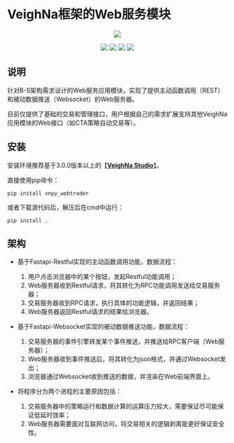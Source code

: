 # VeighNa框架的Web服务模块

<p align="center">
  <img src ="https://vnpy.oss-cn-shanghai.aliyuncs.com/vnpy-logo.png"/>
</p>

<p align="center">
    <img src ="https://img.shields.io/badge/version-1.0.5-blueviolet.svg"/>
    <img src ="https://img.shields.io/badge/platform-windows|linux|macos-yellow.svg"/>
    <img src ="https://img.shields.io/badge/python-3.7|3.8|3.9|3.10-blue.svg" />
    <img src ="https://img.shields.io/github/license/vnpy/vnpy.svg?color=orange"/>
</p>

## 说明

针对B-S架构需求设计的Web服务应用模块，实现了提供主动函数调用（REST）和被动数据推送（Websocket）的Web服务器。

目前仅提供了基础的交易和管理接口，用户根据自己的需求扩展支持其他VeighNa应用模块的Web接口（如CTA策略自动交易等）。

## 安装

安装环境推荐基于3.0.0版本以上的【[**VeighNa Studio**](https://www.vnpy.com)】。

直接使用pip命令：

```
pip install vnpy_webtrader
```


或者下载源代码后，解压后在cmd中运行：

```
pip install .
```


## 架构

* 基于Fastapi-Restful实现的主动函数调用功能，数据流程：
	1. 用户点击浏览器中的某个按钮，发起Restful功能调用；
	2. Web服务器收到Restful请求，将其转化为RPC功能调用发送给交易服务器；
	3. 交易服务器收到RPC请求，执行具体的功能逻辑，并返回结果；
	4. Web服务器返回Restful请求的结果给浏览器。

* 基于Fastapi-Websocket实现的被动数据推送功能，数据流程：
	1. 交易服务器的事件引擎转发某个事件推送，并推送给RPC客户端（Web服务器）；
	2. Web服务器收到事件推送后，将其转化为json格式，并通过Websocket发出；
	3. 浏览器通过Websocket收到推送的数据，并渲染在Web前端界面上。

* 将程序分为两个进程的主要原因包括：
	1. 交易服务器中的策略运行和数据计算的运算压力较大，需要保证尽可能保证低延时效率；
	2. Web服务器需要面对互联网访问，将交易相关的逻辑剥离能更好保证安全性。